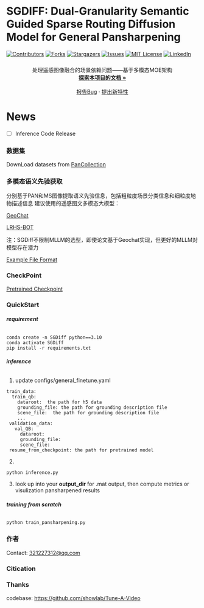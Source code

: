 # SGDIFF: Dual-Granularity Semantic Guided Sparse Routing Diffusion Model for General Pansharpening

<!-- PROJECT SHIELDS -->

[![Contributors][contributors-shield]][contributors-url]
[![Forks][forks-shield]][forks-url]
[![Stargazers][stars-shield]][stars-url]
[![Issues][issues-shield]][issues-url]
[![MIT License][license-shield]][license-url]
[![LinkedIn][linkedin-shield]][linkedin-url]

  <h3 align="center">  </h3>
  <p align="center">
    处理遥感图像融合的场景依赖问题——基于多模态MOE架构
    <br />
    <a href="https://github.com/shaojintian/Best_README_template"><strong>探索本项目的文档 »</strong></a>
    <br />
    <br />
    <a href="https://github.com/shaojintian/Best_README_template/issues">报告Bug</a>
    ·
    <a href="https://github.com/shaojintian/Best_README_template/issues">提出新特性</a>
  </p>


# News

 - [ ] Inference Code Release


### 数据集
DownLoad datasets from [PanCollection](https://liangjiandeng.github.io/PanCollection.html)

### 多模态语义先验获取

分别基于PAN和MS图像提取语义先验信息，包括粗粒度场景分类信息和细粒度地物描述信息
建议使用的遥感图文多模态大模型：

[GeoChat](https://github.com/mbzuai-oryx/GeoChat)

[LRHS-BOT](https://github.com/NJU-LHRS/LHRS-Bot)

注：SGDiff不限制MLLM的选型，即使论文基于Geochat实现，但更好的MLLM对模型存在潜力

[Example File Format](tuneavideo/data/example)
### CheckPoint
[Pretrained Checkpoint](https://huggingface.co/qulitao/sgdiff)

### QuickStart
###### **requirement**
```
conda create -n SGDiff python==3.10
conda activate SGDiff
pip install -r requirements.txt 
```
###### **inference**

 1. update configs/general_finetune.yaml
```
train_data:
  train_qb:
    dataroot:  the path for h5 data
    grounding_file: the path for grounding description file
    scene_file:  the path for grounding description file
    ...
 validation_data:
   val_QB:
     dataroot:
     grounding_file:
     scene_file:
 resume_from_checkpoint: the path for pretrained model
```
2.  
```
python inference.py
```

 3. look up into your **output_dir** for  .mat output, then compute metrics or visulization pansharpened results

###### **training from scratch**

```
python train_pansharpening.py
```




### 作者

Contact:  321227312@qq.com

<!-- links -->
[your-project-path]:shaojintian/Best_README_template
[contributors-shield]: https://img.shields.io/github/contributors/shaojintian/Best_README_template.svg?style=flat-square
[contributors-url]: https://github.com/shaojintian/Best_README_template/graphs/contributors
[forks-shield]: https://img.shields.io/github/forks/shaojintian/Best_README_template.svg?style=flat-square
[forks-url]: https://github.com/shaojintian/Best_README_template/network/members
[stars-shield]: https://img.shields.io/github/stars/shaojintian/Best_README_template.svg?style=flat-square
[stars-url]: https://github.com/shaojintian/Best_README_template/stargazers
[issues-shield]: https://img.shields.io/github/issues/shaojintian/Best_README_template.svg?style=flat-square
[issues-url]: https://img.shields.io/github/issues/shaojintian/Best_README_template.svg
[license-shield]: https://img.shields.io/github/license/shaojintian/Best_README_template.svg?style=flat-square
[license-url]: https://github.com/shaojintian/Best_README_template/blob/master/LICENSE.txt
[linkedin-shield]: https://img.shields.io/badge/-LinkedIn-black.svg?style=flat-square&logo=linkedin&colorB=555
[linkedin-url]: https://linkedin.com/in/shaojintian

   

### Citication


### Thanks
codebase:        https://github.com/showlab/Tune-A-Video




